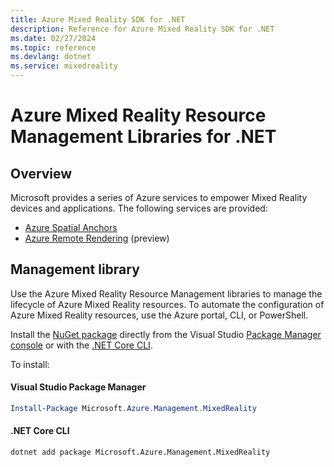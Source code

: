 ```yaml
---
title: Azure Mixed Reality SDK for .NET
description: Reference for Azure Mixed Reality SDK for .NET
ms.date: 02/27/2024
ms.topic: reference
ms.devlang: dotnet
ms.service: mixedreality
---
```

# Azure Mixed Reality Resource Management Libraries for .NET

## Overview

Microsoft provides a series of Azure services to empower Mixed Reality devices and applications. The following services are provided:

* [Azure Spatial Anchors](https://azure.microsoft.com/services/spatial-anchors/)
* [Azure Remote Rendering](https://azure.microsoft.com/services/remote-rendering/) (preview)

## Management library

Use the Azure Mixed Reality Resource Management libraries to manage the lifecycle of Azure Mixed Reality resources. To automate the configuration of Azure Mixed Reality resources, use the Azure portal, CLI, or PowerShell.

Install the [NuGet package](https://www.nuget.org/packages/Microsoft.Azure.Management.MixedReality) directly from the Visual Studio [Package Manager console][PackageManager] or with the [.NET Core CLI][DotNetCLI].

To install:

#### Visual Studio Package Manager

```powershell
Install-Package Microsoft.Azure.Management.MixedReality
```

#### .NET Core CLI

```dotnetcli
dotnet add package Microsoft.Azure.Management.MixedReality
```

[PackageManager]: https://docs.microsoft.com/nuget/tools/package-manager-console
[DotNetCLI]: https://docs.microsoft.com/dotnet/core/tools/dotnet-add-package